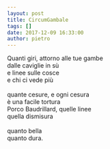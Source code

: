 ```yaml
---
layout: post
title: CircumGambale
tags: []
date: 2017-12-09 16:33:00
author: pietro
---
```

Quanti giri, attorno alle tue gambe<br/>dalle caviglie in sù<br/>e linee sulle cosce<br/>e chi ci vede più<br/><br/>quante cesure, e ogni cesura<br/>è una facile tortura<br/>Porco Baudrillard, quelle linee<br/>quella dismisura<br/><br/>quanto bella<br/>quanto dura.
